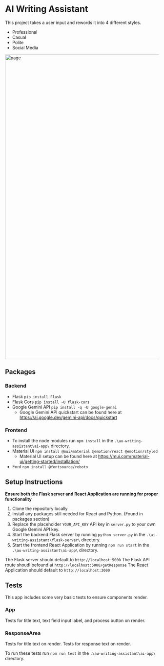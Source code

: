 # AI Writing Assistant

This project takes a user input and rewords it into 4 different styles.
* Professional
* Casual
* Polite
* Social Media

<img width="1920" height="996" alt="page" src="https://github.com/user-attachments/assets/eab23079-e74c-4a7a-81b1-a07a778598b8" />

## Packages

###  Backend
* Flask `pip install Flask`
* Flask Cors `pip install -U flask-cors`
* Google Gemini API `pip install -q -U google-genai`
    * Google Gemini API quickstart can be found here at https://ai.google.dev/gemini-api/docs/quickstart

### Frontend
* To install the node modules run `npm install` in the `.\au-writing-assistant\ai-app\` directory.
* Material UI `npm install @mui/material @emotion/react @emotion/styled`
    * Material UI setup can be found here at https://mui.com/material-ui/getting-started/installation/
* Font `npm install @fontsource/roboto`

## Setup Instructions

**Ensure both the Flask server and React Application are running for proper functionality**

1. Clone the repository locally
2. Install any packages still needed for React and Python. (Found in packages section)
3. Replace the placeholder `YOUR_API_KEY` API key in `server.py` to your own Google Gemini API key.
4. Start the backend Flask server by running `python server.py` in the `.\ai-writing-assistant\flask-server\` directory.
5. Start the frontend React Application by running `npm run start` in the `.\au-writing-assistant\ai-app\` directory.

The Flask server should default to `http://localhost:5000`
The Flask API route shoudl befound at `http://localhost:5000/getResponse`
The React Application should default to `http://localhost:3000`

## Tests

This app includes some very basic tests to ensure components render.

### App
Tests for title text, text field input label, and process button on render.

### ResponseArea
Tests for title text on render.
Tests for response text on render.

To run these tests run `npm run test` in the `.\au-writing-assistant\ai-app\` directory.
